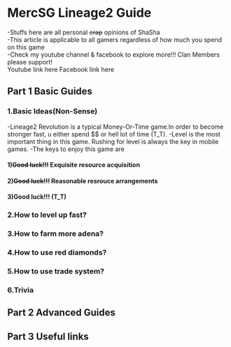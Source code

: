 # MercSG Lineage2 Guide
-Stuffs here are all personal ~~crap~~ opinions of ShaSha</br> 
-This article is applicable to all gamers regardless of how much you spend on this game</br>
-Check my youtube channel & facebook to explore more!!! Clan Members please support! </br> 
Youtube link here
Facebook link here


## Part 1 Basic Guides
### 1.Basic Ideas(Non-Sense)
-Lineage2 Revolution is a typical Money-Or-Time game.In order to become stronger fast, u either spend $$ or hell lot of time (T_T).
-Level is the most important thing in this game. Rushing for level is always the key in mobile games.
-The keys to enjoy this game are
#### 1)~~Good luck!!!~~ Exquisite resource acquisition
#### 2)~~Good luck!!!~~ Reasonable resrouce arrangements
#### 3)Good luck!!! (T_T)





### 2.How to level up fast?
### 3.How to farm more adena?
### 4.How to use red diamonds?
### 5.How to use trade system?
### 6.Trivia


## Part 2 Advanced Guides
## Part 3 Useful links
